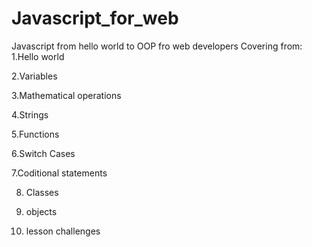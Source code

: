 # Javascript_for_web
Javascript from hello world to OOP fro web developers 
Covering from:
1.Hello world

2.Variables

3.Mathematical operations

4.Strings 

5.Functions

6.Switch Cases

7.Coditional statements

8. Classes 

9. objects

10. lesson challenges 

